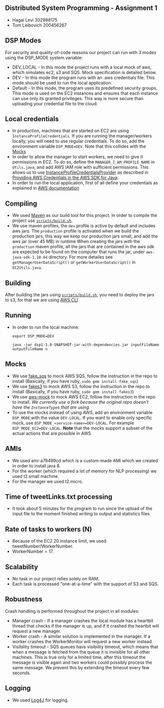 ## Distributed System Programming - Assignment 1 
- Hagai Levi 302988175
- Tom Leibovich 200456267

## DSP Modes
For security and quality-of-code reasons our project can run with 3 modes using the DSP_MODE system variable:
- DEV_LOCAL - In this mode the project runs with a local mock of aws, which simulates ec2, s3 and SQS. Mock specification is detailed below.
- DEV - In this mode the program runs with an .aws credentials file. This mode should be used to run the local application.
- Default - In this mode, the program uses its predefined security groups. This mode is used on the EC2 instances and ensures that each instance can use only its granted privileges. This way is more secure than uploading your credential file to the cloud.

## Local credentials
- In production, machines that are started on EC2 are using `InstanceProfileCredentials`.
If you are running the manager/workers locally, you will need to use regular credentials.
To do so, add the environment variable `DSP_MODE=DEV`. Note that this collides with the [Mocks](#mocks)
- In order to allow the manager to start workers, we need to give it permissions in
EC2. To do so, define the `MANAGER_I_AM_PROFILE_NAME` in `Utils.java`, and add AWS IAM
role with sufficient permissions. This allows us to use
[InstanceProfileCredentialsProvider](http://docs.aws.amazon.com/AWSJavaSDK/latest/javadoc/index.html?com/amazonaws/auth/InstanceProfileCredentialsProvider.html)
as described in [Providing AWS Credentials in the AWS SDK for Java](http://docs.aws.amazon.com/AWSSdkDocsJava/latest/DeveloperGuide/credentials.html).
- In order to run the local application, first of all define your credentials as explained in [AWS documentation](http://docs.aws.amazon.com/AWSSdkDocsJava/latest/DeveloperGuide/credentials.html#using-the-default-credential-provider-chain)

## Compiling 
- We used [Maven](https://maven.apache.org/) as our build tool for this project. 
In order to compile the project use [`scripts/build.sh`](scripts/build.sh).
- We use maven profiles, the `dev` profile is active by default and includes aws jars.
The `production` profile is activated when we build the production jars, this way we keep our production jars
small, and add the aws jar (over 45 MB) in runtime
When creating the jars with the `production` maven profile, all the jars that are contained in the aws sdk are expected
to be found on the computer that runs the jar, under `aws-java-sdk-1.10.64` directory. For more detailes see
`getManagerUserDataScript()` or `getWorkerUserDataScript()` in `EC2Utils.java`.

## Building
After building the jars using [`scripts/build.sh`](scripts/build.sh), you need
to deploy the jars to s3, for that we are using [AWS CLI](https://aws.amazon.com/cli/)

## Running
- In order to run the local machine:
  ```
  export DSP_MODE=DEV
  
  java -jar dsp1-1.0-SNAPSHOT-jar-with-dependencies.jar inputFileName outputFileName n
  ```
  
## Mocks
- We use [fake_sqs](https://github.com/iain/fake_sqs) to mock AWS SQS,
follow the instruction in the repo to install
(Basically, if you have ruby, `sudo gem install fake_sqs`)
- We use [fakes3](https://github.com/jubos/fake-s3) to mock AWS S3,
follow the instruction in the repo to install
(Basically, if you have ruby, `sudo gem install fakes3`)
- We use [aws-mock](https://github.com/hagai-lvi/aws-mock) to mock AWS EC2,
follow the instruction in the repo to install.
*We currently use a fork because the original repo doesn't have the `InstanceType`s that are using.*
- To use the mocks instead of using AWS, add an environment variable
`DSP_MODE` with the value `DEV-LOCAL`.
If you want to enable only specific mock, use `DSP_MODE_<service-name>=DEV-LOCAL`. For example `DSP_MODE_EC2=DEV-LOCAL`.
**Note** that the mocks support a subset of the actual actions that
are possible in AWS

## AMIs
- We used ami-a78499cd which is a custom-made AMI which we created in order to install java 8.
- For the worker (which required a lot of memory for NLP processing) we used t2.small machine.
- For the manager we used t2.micro.

## Time of tweetLinks.txt processing
- It took about 5 minutes for the program to run since the upload of the input file to the moment finished writing to output and statistics files.

## Rate of tasks to workers (N)
- Because of the EC2 20 instance limit, we used tweetNumber/WorkerNumber.
- WorkerNumber = 17.

## Scalability 
- No task in our project relies solely on RAM.
- Each task is processed "one-at-a-time" with the support of S3 and SQS.

## Robustness
Crash handling is performed throughout the project in all modules:
- Manager crash - If a manager crashes the local module has a heartbit thread that checks if the manager is up, and if it crashed the heartbit will request a new manager.
- Worker crash - A similar solution is implemented in the manager. If a worker crashes the WorkerMonitor will request a new worker instead.
- Visibility timeout - SQS queues have visibility timeout, which means that when a message is fetched from the queue it is invisible for all other machines. This is true only for a limited time, after this timeout the message is visible again and two workers could possibly process the same message. We prevent this by extending the timeout every few seconds.

## Logging
- We used [Log4J](http://logging.apache.org/log4j/2.x/) for logging.

